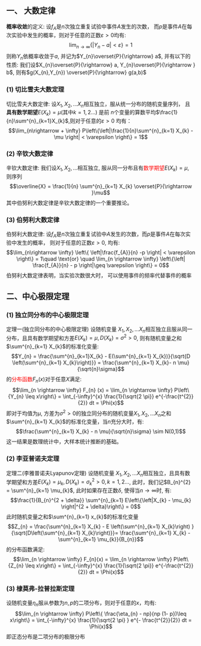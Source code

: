 ## 一、 大数定律
**概率收敛**的定义: 
设$f_A$是$n$次独立重复试验中事件$A$发生的次数， 而$p$是事件$A$在每次实验中发生的概率，则对于任意的正数$\varepsilon > 0$均有:
$$\lim_{n \rightarrow \infty} \left\{|Y_{n} - a| < \varepsilon \right\}  = 1$$
则称$Y_{n}$依概率收敛于$a$, 并记为$Y_{n}\overset{P}{\rightarrow} a$, 并有以下的性质: 
我们设$X_{n}\overset{P}{\rightarrow} a, Y_{n}\overset{P}{\rightarrow } b$, 则有$g(X_{n},Y_{n}) \overset{P}{\rightarrow} g(a,b)$

### (1) 切比雪夫大数定理
切比雪夫大数定律: 设$X_{1},  X_{2},\dots X_{n}$相互独立，服从统一分布的随机变量序列， 且**具有数学期望**$E(X_{k}) = \mu$(其中$k = 1,2 \dots$) 是前 $n$个变量的算数平均$\frac{1}{n}\sum^{n}_{k=1}X_{k}$,则对于任意的$\varepsilon> 0$ 均有： 
$$\lim_{n\rightarrow  + \infty} P\left\{\left|\frac{1}{n}\sum^{n}_{k=1} X_{k} - \mu \right| < \varepsilon \right\} = 1$$
### (2) 辛钦大数定律
辛钦大数定律: 我们设$X_1, X_2, \dots$相互独立, 服从同一分布且有<mark style="background: transparent; color: red">数学期望</mark>$E(X_{k}) = \mu$, 则序列
$$\overline{X} = \frac{1}{n} \sum^{n}_{k=1} X_{k} \overset{P}{\rightarrow }\mu$$
其中伯努利大数定律是辛钦大数定律的一个重要推论。

### (3) 伯努利大数定律
伯努利大数定律: 设$f_{A}$是$n$次独立重复试验中$A$发生的次数，而$p$是事件$A$在每次实验中发生的概率， 则对于任意的正数$\varepsilon > 0$, 均有: 
$$\lim_{n\rightarrow \infty} \left\{ \left|\frac{f_{A}}{n}  -p \right| < \varepsilon \right\} = 1\quad \text{or} \quad  \lim_{n \rightarrow \infty} \left\{\left| \frac{f_{A}}{n} - p \right|\geq \varepsilon \right\} = 0$$
伯努利大数定律表明，当实验次数很大时， 可以使用事件的频率代替事件的概率

## 二、中心极限定理
### (1) 独立同分布的中心极限定理
定理一(独立同分布的中心极限定理) 设随机变量 $X_{1}, X_{2},\dots X_{n}$相互独立且服从同一分布，且具有数学期望和方差$E(X_{k}) = \mu, D(X_{k}) = \sigma^{2}>0$, 则有随机变量之和$\sum^{n}_{k=1} X_{k}$的标准化变量: 
$$Y_{n} = \frac{\sum^{n}_{k=1}X_{k}  - E(\sum^{n}_{k=1} X_{k})}{\sqrt{D \left(\sum^{n}_{k=1} X_{k}\right)}} = \frac{\sum^{n}_{k=1} X_{k}-  n \mu}{\sqrt{n}\sigma}$$
的<mark style="background: transparent; color: red">分布函数</mark>$F_{n}(x)$对于任意$X$满足: 
$$\lim_{n \rightarrow \infty} F_{n} (x) = \lim_{n \rightarrow \infty} P\left\{Y_{n} \leq  x\right\} = \int_{-\infty}^{x} \frac{1}{\sqrt{2 \pi}} e^{-\frac{t^{2}}{2}} dt = \Phi(x)$$
即对于均值为$\mu$, 方差为$\sigma^{2} >0$的独立同分布的随机变量$X_{1}, X_{2},  \dots X_{n}$之和$\sum^{n}_{k=1} X_{k}$的标准化变量，当$n$充分大时，有:
$$\frac{\sum^{n}_{k=1} X_{k} - n \mu}{\sqrt{n}\sigma} \sim N(0,1)$$
这一结果是数理统计中，大样本统计推断的基础。

### (2) 李亚普诺夫定理
定理二(李雅普诺夫Lyapunov定理) 设随机变量 $X_{1}, X_{2},\dots X_{n}$相互独立，且具有数学期望和方差$E(X_{k}) = \mu_{k}, D(X_{k}) = \sigma^{2}_{k}>0, k = 1,2 \dots$, 此时，我们记$B_{n}^{2} = \sum^{n}_{k=1} \mu_{k}$, 此时如果存在正数$\delta$, 使得当$n\rightarrow \infty$时, 有:
$$\frac{1}{B_{n}^{2 + \delta}} \sum^{n}_{k=1} E\left\{\left|X_{k} - \mu_{k} \right|^{2 + \delta}\right\} = 0$$
此时随机变量之和$\sum^{n}_{k=1} x_{k}$的标准化变量
$$Z_{n} = \frac{\sum^{n}_{k=1}  X_{k} - E \left(\sum^{n}_{k=1}  X_{k}\right) }{\sqrt{D\left(\sum^{n}_{k=1} X_{k}\right)}}= \frac{\sum^{n}_{k=1}  X_{k} - \sum^{n}_{k=1} \mu_{k}}{B_{n}}$$
的分布函数满足:
$$\lim_{n \rightarrow \infty} F_{n}(x) = \lim_{n \rightarrow \infty} P\left\{Z_{n} \leq  x\right\} = \int_{-\infty}^{x} \frac{1}{\sqrt{2 \pi}} e^{-\frac{t^{2}}{2}} dt = \Phi(x)$$

### (3) 棣莫弗-拉普拉斯定理
设随机变量$\eta_{n}$服从参数为$n, p$的二项分布，则对于任意的$x$，均有: 
$$\lim_{n \rightarrow \infty} P\left\{ \frac{\eta_{n} - np}{np (1- p})\leq x\right\} = \int_{-\infty}^{x} \frac{1}{\sqrt{2 \pi} } e^{- \frac{t^{2}}{2}} dt = \Phi(x)$$
即正态分布是二项分布的极限分布
